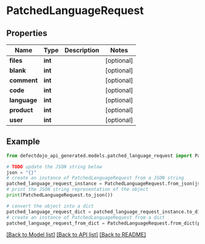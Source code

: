 # PatchedLanguageRequest


## Properties

Name | Type | Description | Notes
------------ | ------------- | ------------- | -------------
**files** | **int** |  | [optional] 
**blank** | **int** |  | [optional] 
**comment** | **int** |  | [optional] 
**code** | **int** |  | [optional] 
**language** | **int** |  | [optional] 
**product** | **int** |  | [optional] 
**user** | **int** |  | [optional] 

## Example

```python
from defectdojo_api_generated.models.patched_language_request import PatchedLanguageRequest

# TODO update the JSON string below
json = "{}"
# create an instance of PatchedLanguageRequest from a JSON string
patched_language_request_instance = PatchedLanguageRequest.from_json(json)
# print the JSON string representation of the object
print(PatchedLanguageRequest.to_json())

# convert the object into a dict
patched_language_request_dict = patched_language_request_instance.to_dict()
# create an instance of PatchedLanguageRequest from a dict
patched_language_request_from_dict = PatchedLanguageRequest.from_dict(patched_language_request_dict)
```
[[Back to Model list]](../README.md#documentation-for-models) [[Back to API list]](../README.md#documentation-for-api-endpoints) [[Back to README]](../README.md)


